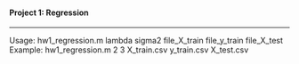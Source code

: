 #### Project 1: Regression

---
Usage: hw1_regression.m lambda sigma2 file_X_train file_y_train file_X_test  
Example: hw1_regression.m 2 3 X_train.csv y_train.csv X_test.csv